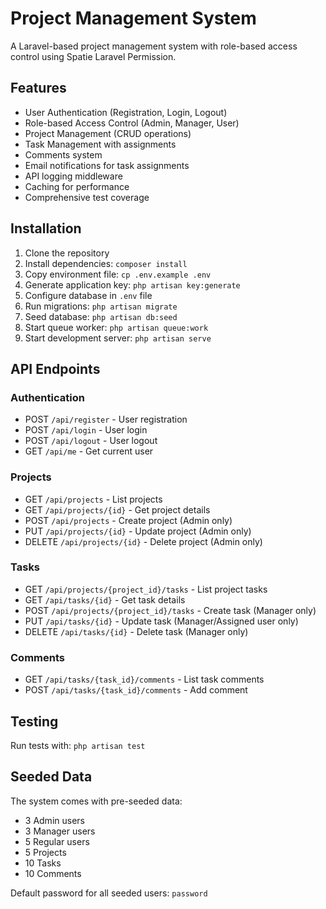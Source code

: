 # Project Management System

A Laravel-based project management system with role-based access control using Spatie Laravel Permission.

## Features

- User Authentication (Registration, Login, Logout)
- Role-based Access Control (Admin, Manager, User)
- Project Management (CRUD operations)
- Task Management with assignments
- Comments system
- Email notifications for task assignments
- API logging middleware
- Caching for performance
- Comprehensive test coverage

## Installation

1. Clone the repository
2. Install dependencies: `composer install`
3. Copy environment file: `cp .env.example .env`
4. Generate application key: `php artisan key:generate`
5. Configure database in `.env` file
6. Run migrations: `php artisan migrate`
7. Seed database: `php artisan db:seed`
8. Start queue worker: `php artisan queue:work`
9. Start development server: `php artisan serve`

## API Endpoints

### Authentication
- POST `/api/register` - User registration
- POST `/api/login` - User login
- POST `/api/logout` - User logout
- GET `/api/me` - Get current user

### Projects
- GET `/api/projects` - List projects
- GET `/api/projects/{id}` - Get project details
- POST `/api/projects` - Create project (Admin only)
- PUT `/api/projects/{id}` - Update project (Admin only)
- DELETE `/api/projects/{id}` - Delete project (Admin only)

### Tasks
- GET `/api/projects/{project_id}/tasks` - List project tasks
- GET `/api/tasks/{id}` - Get task details
- POST `/api/projects/{project_id}/tasks` - Create task (Manager only)
- PUT `/api/tasks/{id}` - Update task (Manager/Assigned user only)
- DELETE `/api/tasks/{id}` - Delete task (Manager only)

### Comments
- GET `/api/tasks/{task_id}/comments` - List task comments
- POST `/api/tasks/{task_id}/comments` - Add comment

## Testing

Run tests with: `php artisan test`

## Seeded Data

The system comes with pre-seeded data:
- 3 Admin users
- 3 Manager users
- 5 Regular users
- 5 Projects
- 10 Tasks
- 10 Comments

Default password for all seeded users: `password`
